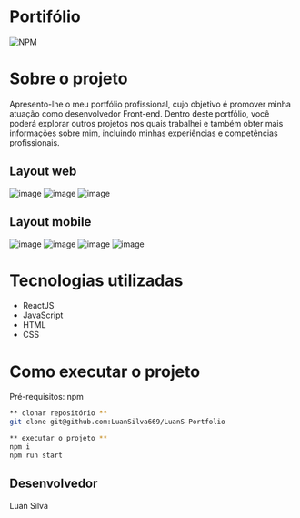 

# Portifólio
![NPM](https://img.shields.io/npm/l/react)

# Sobre o projeto

Apresento-lhe o meu portfólio profissional, cujo objetivo é promover minha atuação como desenvolvedor Front-end. Dentro deste portfólio, você poderá explorar outros projetos nos quais trabalhei e também obter mais informações sobre mim, incluindo minhas experiências e competências profissionais.

## Layout web
![image](https://github.com/LuanSilva669/LuanS-Portfolio/assets/125572605/dc57dd40-7431-4a23-93ae-5ac8147d4435)
![image](https://github.com/LuanSilva669/LuanS-Portfolio/assets/125572605/08a58158-f4e8-4f55-b1f9-abc869809eda)
![image](https://github.com/LuanSilva669/LuanS-Portfolio/assets/125572605/5c7fdb13-4da1-46fe-8bd5-fe8283306eb9)


## Layout mobile
![image](https://github.com/LuanSilva669/LuanS-Portfolio/assets/125572605/9dbcb5a1-c977-421f-aabe-6ce37444dcda)
![image](https://github.com/LuanSilva669/LuanS-Portfolio/assets/125572605/aec6c954-282a-48a5-97fb-362f0783f94e)
![image](https://github.com/LuanSilva669/LuanS-Portfolio/assets/125572605/30b77e37-184a-4060-98f0-ca6f30390ab4)
![image](https://github.com/LuanSilva669/LuanS-Portfolio/assets/125572605/36afdab5-f603-4364-a172-e9dec1b7e9ae)




# Tecnologias utilizadas

- ReactJS
- JavaScript
- HTML
- CSS

# Como executar o projeto

Pré-requisitos: npm

```bash
** clonar repositório **
git clone git@github.com:LuanSilva669/LuanS-Portfolio

** executar o projeto **
npm i
npm run start
```

## Desenvolvedor

Luan Silva
